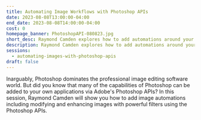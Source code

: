 ```yaml
---
title: Automating Image Workflows with Photoshop APIs
date: 2023-08-08T13:00:00-04:00
end_date: 2023-08-08T14:00:00-04:00
cost: 0
homepage_banner: PhotoshopAPI-080823.jpg
short_desc: Raymond Camden explores how to add automations around your application's image management and image editing via Photoshop's APIs.
description: Raymond Camden explores how to add automations around your application's image management and image editing via Photoshop's APIs.
sessions:
  - automating-images-with-photoshop-apis
draft: false
---
```


Inarguably, Photoshop dominates the professional image editing software world. But did you know that many of the capabilities of Photoshop can be added to your own applications via Adobe's Photoshop APIs? In this session, Raymond Camden will show you how to add image automations including modifying and enhancing images with powerful filters using the Photoshop APIs.